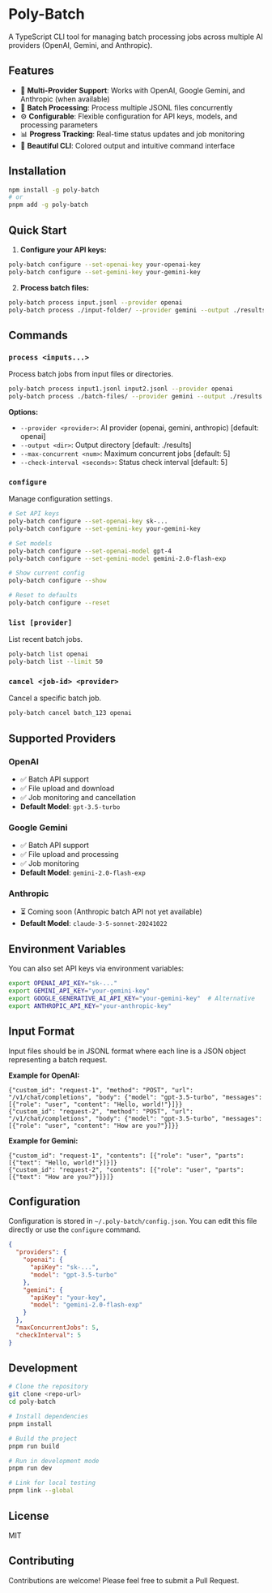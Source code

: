 # Poly-Batch

A TypeScript CLI tool for managing batch processing jobs across multiple AI providers (OpenAI, Gemini, and Anthropic).

## Features

- 🚀 **Multi-Provider Support**: Works with OpenAI, Google Gemini, and Anthropic (when available)
- 📁 **Batch Processing**: Process multiple JSONL files concurrently
- ⚙️ **Configurable**: Flexible configuration for API keys, models, and processing parameters
- 📊 **Progress Tracking**: Real-time status updates and job monitoring
- 🎨 **Beautiful CLI**: Colored output and intuitive command interface

## Installation

```bash
npm install -g poly-batch
# or
pnpm add -g poly-batch
```

## Quick Start

1. **Configure your API keys:**

```bash
poly-batch configure --set-openai-key your-openai-key
poly-batch configure --set-gemini-key your-gemini-key
```

2. **Process batch files:**

```bash
poly-batch process input.jsonl --provider openai
poly-batch process ./input-folder/ --provider gemini --output ./results
```

## Commands

### `process <inputs...>`

Process batch jobs from input files or directories.

```bash
poly-batch process input1.jsonl input2.jsonl --provider openai
poly-batch process ./batch-files/ --provider gemini --output ./results
```

**Options:**
- `--provider <provider>`: AI provider (openai, gemini, anthropic) [default: openai]
- `--output <dir>`: Output directory [default: ./results]
- `--max-concurrent <num>`: Maximum concurrent jobs [default: 5]
- `--check-interval <seconds>`: Status check interval [default: 5]

### `configure`

Manage configuration settings.

```bash
# Set API keys
poly-batch configure --set-openai-key sk-...
poly-batch configure --set-gemini-key your-gemini-key

# Set models
poly-batch configure --set-openai-model gpt-4
poly-batch configure --set-gemini-model gemini-2.0-flash-exp

# Show current config
poly-batch configure --show

# Reset to defaults
poly-batch configure --reset
```

### `list [provider]`

List recent batch jobs.

```bash
poly-batch list openai
poly-batch list --limit 50
```

### `cancel <job-id> <provider>`

Cancel a specific batch job.

```bash
poly-batch cancel batch_123 openai
```

## Supported Providers

### OpenAI
- ✅ Batch API support
- ✅ File upload and download
- ✅ Job monitoring and cancellation
- **Default Model**: `gpt-3.5-turbo`

### Google Gemini
- ✅ Batch API support
- ✅ File upload and processing
- ✅ Job monitoring
- **Default Model**: `gemini-2.0-flash-exp`

### Anthropic
- ⏳ Coming soon (Anthropic batch API not yet available)
- **Default Model**: `claude-3-5-sonnet-20241022`

## Environment Variables

You can also set API keys via environment variables:

```bash
export OPENAI_API_KEY="sk-..."
export GEMINI_API_KEY="your-gemini-key"
export GOOGLE_GENERATIVE_AI_API_KEY="your-gemini-key"  # Alternative
export ANTHROPIC_API_KEY="your-anthropic-key"
```

## Input Format

Input files should be in JSONL format where each line is a JSON object representing a batch request.

**Example for OpenAI:**
```jsonl
{"custom_id": "request-1", "method": "POST", "url": "/v1/chat/completions", "body": {"model": "gpt-3.5-turbo", "messages": [{"role": "user", "content": "Hello, world!"}]}}
{"custom_id": "request-2", "method": "POST", "url": "/v1/chat/completions", "body": {"model": "gpt-3.5-turbo", "messages": [{"role": "user", "content": "How are you?"}]}}
```

**Example for Gemini:**
```jsonl
{"custom_id": "request-1", "contents": [{"role": "user", "parts": [{"text": "Hello, world!"}]}]}
{"custom_id": "request-2", "contents": [{"role": "user", "parts": [{"text": "How are you?"}]}]}
```

## Configuration

Configuration is stored in `~/.poly-batch/config.json`. You can edit this file directly or use the `configure` command.

```json
{
  "providers": {
    "openai": {
      "apiKey": "sk-...",
      "model": "gpt-3.5-turbo"
    },
    "gemini": {
      "apiKey": "your-key",
      "model": "gemini-2.0-flash-exp"
    }
  },
  "maxConcurrentJobs": 5,
  "checkInterval": 5
}
```

## Development

```bash
# Clone the repository
git clone <repo-url>
cd poly-batch

# Install dependencies
pnpm install

# Build the project
pnpm run build

# Run in development mode
pnpm run dev

# Link for local testing
pnpm link --global
```

## License

MIT

## Contributing

Contributions are welcome! Please feel free to submit a Pull Request.
